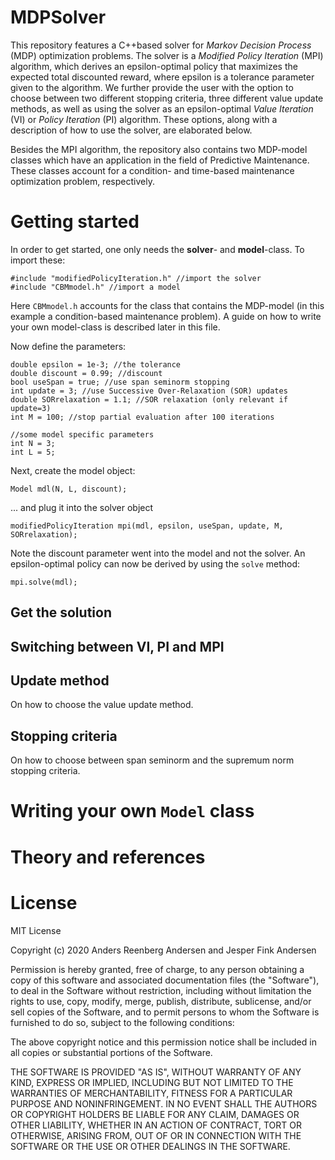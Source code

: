# MDPSolver

This repository features a C++based solver for *Markov Decision Process* (MDP) optimization problems. The solver is a *Modified Policy Iteration* (MPI) algorithm, which derives an epsilon-optimal policy that maximizes the expected total discounted reward, where epsilon is a tolerance parameter given to the algorithm. We further provide the user with the option to choose between two different stopping criteria, three different value update methods, as well as using the solver as an epsilon-optimal *Value Iteration* (VI) or *Policy Iteration* (PI) algorithm. These options, along with a description of how to use the solver, are elaborated below.

Besides the MPI algorithm, the repository also contains two MDP-model classes which have an application in the field of Predictive Maintenance. These classes account for a condition- and time-based maintenance optimization problem, respectively.

# Getting started

In order to get started, one only needs the **solver**- and **model**-class. To import these:
```
#include "modifiedPolicyIteration.h" //import the solver
#include "CBMmodel.h" //import a model

```
Here `CBMmodel.h` accounts for the class that contains the MDP-model (in this example a condition-based maintenance problem). A guide on how to write your own model-class is described later in this file.

Now define the parameters:
```
double epsilon = 1e-3; //the tolerance
double discount = 0.99; //discount
bool useSpan = true; //use span seminorm stopping
int update = 3; //use Successive Over-Relaxation (SOR) updates
double SORrelaxation = 1.1; //SOR relaxation (only relevant if update=3)
int M = 100; //stop partial evaluation after 100 iterations

//some model specific parameters
int N = 3;
int L = 5; 
```

Next, create the model object:
```
Model mdl(N, L, discount);
```
... and plug it into the solver object
```
modifiedPolicyIteration mpi(mdl, epsilon, useSpan, update, M, SORrelaxation);
```

Note the discount parameter went into the model and not the solver. An epsilon-optimal policy can now be derived by using the `solve` method:
```
mpi.solve(mdl);
```

## Get the solution


## Switching between VI, PI and MPI

## Update method

On how to choose the value update method.

## Stopping criteria

On how to choose between span seminorm and the supremum norm stopping criteria.

# Writing your own `Model` class

# Theory and references

# License

MIT License

Copyright (c) 2020 Anders Reenberg Andersen and Jesper Fink Andersen

Permission is hereby granted, free of charge, to any person obtaining a copy
of this software and associated documentation files (the "Software"), to deal
in the Software without restriction, including without limitation the rights
to use, copy, modify, merge, publish, distribute, sublicense, and/or sell
copies of the Software, and to permit persons to whom the Software is
furnished to do so, subject to the following conditions:

The above copyright notice and this permission notice shall be included in all
copies or substantial portions of the Software.

THE SOFTWARE IS PROVIDED "AS IS", WITHOUT WARRANTY OF ANY KIND, EXPRESS OR
IMPLIED, INCLUDING BUT NOT LIMITED TO THE WARRANTIES OF MERCHANTABILITY,
FITNESS FOR A PARTICULAR PURPOSE AND NONINFRINGEMENT. IN NO EVENT SHALL THE
AUTHORS OR COPYRIGHT HOLDERS BE LIABLE FOR ANY CLAIM, DAMAGES OR OTHER
LIABILITY, WHETHER IN AN ACTION OF CONTRACT, TORT OR OTHERWISE, ARISING FROM,
OUT OF OR IN CONNECTION WITH THE SOFTWARE OR THE USE OR OTHER DEALINGS IN THE
SOFTWARE.
